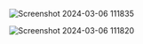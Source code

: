 ![Screenshot 2024-03-06 111835](https://github.com/isaiahsilvani/Walmart-Coding-Test/assets/77393550/7809b963-2a49-4fb3-9a80-7f7df71a3b2e)

![Screenshot 2024-03-06 111820](https://github.com/isaiahsilvani/Walmart-Coding-Test/assets/77393550/af07a1a2-075a-4903-8529-33b13f0ed51b)
